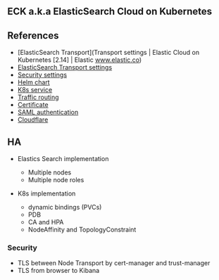 ## ECK a.k.a ElasticSearch Cloud on Kubernetes

## References

- [ElasticSearch Transport](Transport settings | Elastic Cloud on Kubernetes [2.14] | Elastic
  www.elastic.co)
- [ElasticSearch Transport settings](https://www.elastic.co/guide/en/cloud-on-k8s/current/k8s-transport-settings.html#k8s-transport-ca)
- [Security settings](https://www.elastic.co/guide/en/cloud-on-k8s/current/k8s-es-secure-settings.html)
- [Helm chart](https://www.elastic.co/guide/en/cloud-on-k8s/current/k8s-stack-helm-chart.html)
- [K8s service](https://www.elastic.co/guide/en/cloud-on-k8s/current/k8s-services.html)
- [Traffic routing](https://www.elastic.co/guide/en/cloud-on-k8s/current/k8s-traffic-splitting.html)
- [Certificate](https://www.elastic.co/guide/en/cloud-on-k8s/current/k8s-tls-certificates.html)
- [SAML authentication](https://www.elastic.co/guide/en/cloud-on-k8s/current/k8s-saml-authentication.html)
- [Cloudflare](https://blog.palark.com/using-ssl-certificates-from-lets-encrypt-in-your-kubernetes-ingress-via-cert-manager/)

## HA

- Elastics Search implementation

  - Multiple nodes
  - Multiple node roles

- K8s implementation
  - dynamic bindings (PVCs)
  - PDB
  - CA and HPA
  - NodeAffinity and TopologyConstraint

### Security

- TLS between Node Transport by cert-manager and trust-manager
- TLS from browser to Kibana
